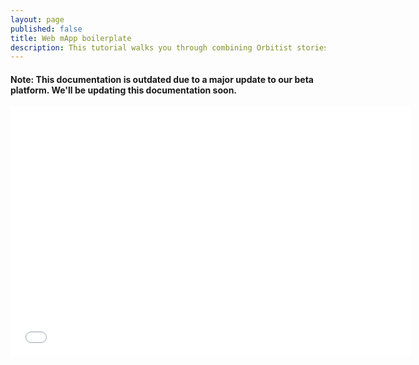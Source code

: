```yaml
---
layout: page
published: false
title: Web mApp boilerplate
description: This tutorial walks you through combining Orbitist stories with Mapbox tiles and CartoDB data visualizations.
---
```

#### Note: This documentation is outdated due to a major update to our beta platform. We'll be updating this documentation soon.

<div class="wistia-container">
<iframe src="//fast.wistia.net/embed/iframe/x1ik6eo5ki?videoFoam=true" allowtransparency="true" frameborder="0" scrolling="no" class="wistia_embed" name="wistia_embed" allowfullscreen mozallowfullscreen webkitallowfullscreen oallowfullscreen msallowfullscreen width="640" height="400"></iframe><script src="//fast.wistia.net/assets/external/E-v1.js"></script>
</div>